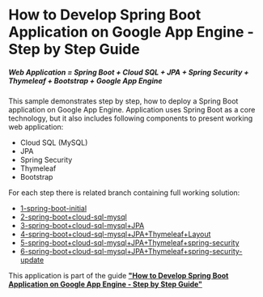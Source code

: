 How to Develop Spring Boot Application on Google App Engine - Step by Step Guide
============================
##### Web Application = Spring Boot + Cloud SQL + JPA + Spring Security + Thymeleaf + Bootstrap + Google App Engine

This sample demonstrates step by step, how to deploy a Spring Boot application on Google App Engine.
Application uses Spring Boot as a core technology, but it also includes following components to present working web application:
* Cloud SQL (MySQL)
* JPA
* Spring Security
* Thymeleaf
* Bootstrap

For each step there is related branch containing full working solution:
* [1-spring-boot-initial](/maciej-arkit/Spring-Boot-with-Google-App-Engine/tree/1-spring-boot-initial)
* [2-spring-boot+cloud-sql-mysql](/maciej-arkit/Spring-Boot-with-Google-App-Engine/tree/2-spring-boot+cloud-sql-mysql)
* [3-spring-boot+cloud-sql-mysql+JPA](/maciej-arkit/Spring-Boot-with-Google-App-Engine/tree/3-spring-boot+cloud-sql-mysql+JPA)
* [4-spring-boot+cloud-sql-mysql+JPA+Thymeleaf+Layout](/maciej-arkit/Spring-Boot-with-Google-App-Engine/tree/4-spring-boot+cloud-sql-mysql+JPA+Thymeleaf+Layout)
* [5-spring-boot+cloud-sql-mysql+JPA+Thymeleaf+spring-security](/maciej-arkit/Spring-Boot-with-Google-App-Engine/tree/5-spring-boot+cloud-sql-mysql+JPA+Thymeleaf+spring-security)
* [6-spring-boot+cloud-sql-mysql+JPA+Thymeleaf+spring-security-update](/maciej-arkit/Spring-Boot-with-Google-App-Engine/tree/6-spring-boot+cloud-sql-mysql+JPA+Thymeleaf+spring-security-update)

This application is part of the guide [**"How to Develop Spring Boot Application on Google App Engine - Step by Step Guide"**](https://startup-with-gae.blogspot.com/)
